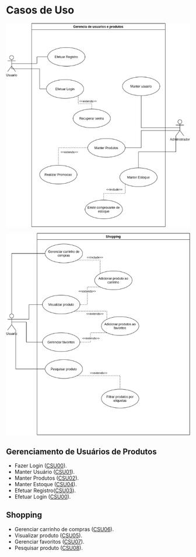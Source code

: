 # Casos de Uso 
![](../doc/GerenciaUsuarioProdutos.png)


![](../doc/shopping.png)

## Gerenciamento de Usuários de Produtos
- Fazer Login ([CSU00](./CSU00.md)).
- Manter Usuário ([CSU01](./CSU01.md)).
- Manter Produtos ([CSU02](./CSU02.md)).
- Manter Estoque ([CSU04](./CSU04.md)).
- Efetuar Registro([CSU03](./CSU03.md)).
- Efetuar Login ([CSU00](./CSU00.md)).

## Shopping 
- Gerenciar carrinho de compras ([CSU06](./CSU06.md)).
- Visualizar produto ([CSU05](./CSU05.md)).
- Gerenciar favoritos ([CSU07](./CSU07.md)).
- Pesquisar produto ([CSU08](./CSU08.md)).



